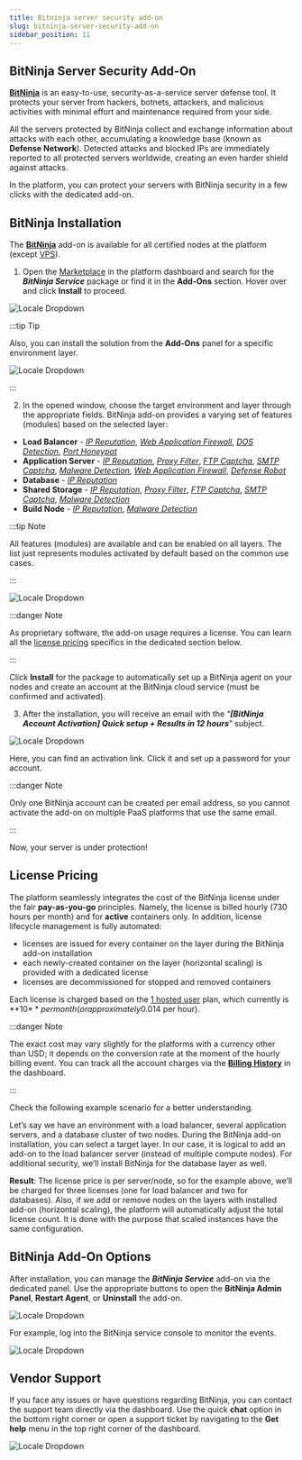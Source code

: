 ```yaml
---
title: Bitninja server security add-on
slug: bitninja-server-security-add-on
sidebar_position: 11
---
```


## BitNinja Server Security Add-On

[**BitNinja**](https://bitninja.com/) is an easy-to-use, security-as-a-service server defense tool. It protects your server from hackers, botnets, attackers, and malicious activities with minimal effort and maintenance required from your side.

All the servers protected by BitNinja collect and exchange information about attacks with each other, accumulating a knowledge base (known as **Defense Network**). Detected attacks and blocked IPs are immediately reported to all protected servers worldwide, creating an even harder shield against attacks.

In the platform, you can protect your servers with BitNinja security in a few clicks with the dedicated add-on.

## BitNinja Installation

The [**BitNinja**](https://github.com/jelastic-jps/bitninja) add-on is available for all certified nodes at the platform (except [VPS](/docs/Elastic%20VPS/Elastic%20VPS%20Overview/General%20Information)).

1. Open the [Marketplace](/docs/deployment-tools/cloud-scripting-&-jps/marketplace) in the platform dashboard and search for the **_BitNinja Service_** package or find it in the **Add-Ons** section. Hover over and click **Install** to proceed.

<div style={{
    display:'flex',
    justifyContent: 'center',
    margin: '0 0 1rem 0'
}}>

![Locale Dropdown](./img/BitNinjaServerSecurityAdd-On/01-marketplace-bitninja-add-on.png)

</div>

:::tip Tip

Also, you can install the solution from the **Add-Ons** panel for a specific environment layer.

<div style={{
    display:'flex',
    justifyContent: 'center',
    margin: '0 0 1rem 0'
}}>

![Locale Dropdown](./img/BitNinjaServerSecurityAdd-On/02-environment-add-ons-panel-bitninja.png)

</div>

:::

2. In the opened window, choose the target environment and layer through the appropriate fields. BitNinja add-on provides a varying set of features (modules) based on the selected layer:

- **Load Balancer** - [_IP Reputation_](https://doc.bitninja.io/docs/ip%20filter/ip_reputation/), [_Web Application Firewall_](https://doc.bitninja.io/docs/modules/waf2/), [_DOS Detection_](https://doc.bitninja.io/docs/modules/dosdetection/), [_Port Honeypot_](https://doc.bitninja.io/docs/modules/port_honeypot/)
- **Application Server** - [_IP Reputation_](https://doc.bitninja.io/docs/ip%20filter/ip_reputation/), [_Proxy Filter_](https://doc.bitninja.io/docs/modules/proxyfilter/), [_FTP Captcha_](https://doc.bitninja.io/docs/modules/captchaftp/), [_SMTP Captcha_](https://doc.bitninja.io/docs/modules/captchasmtp/), [_Malware Detection_](https://doc.bitninja.io/docs/modules/malware-detection/), [_Web Application Firewall_](https://doc.bitninja.io/docs/modules/waf2/), [_Defense Robot_](https://doc.bitninja.io/docs/modules/defenserobot/)
- **Database** - [_IP Reputation_](https://doc.bitninja.io/docs/ip%20filter/ip_reputation/)
- **Shared Storage** - [_IP Reputation_](https://doc.bitninja.io/docs/ip%20filter/ip_reputation/), [_Proxy Filter_](https://doc.bitninja.io/docs/modules/proxyfilter/), [_FTP Captcha_](https://doc.bitninja.io/docs/modules/captchaftp/), [_SMTP Captcha_](https://doc.bitninja.io/docs/modules/captchasmtp/), [_Malware Detection_](https://doc.bitninja.io/docs/modules/malware-detection/)
- **Build Node** - [_IP Reputation_](https://doc.bitninja.io/docs/ip%20filter/ip_reputation/), [_Malware Detection_](https://doc.bitninja.io/docs/modules/malware-detection/)

:::tip Note

All features (modules) are available and can be enabled on all layers. The list just represents modules activated by default based on the common use cases.

:::

<div style={{
    display:'flex',
    justifyContent: 'center',
    margin: '0 0 1rem 0'
}}>

![Locale Dropdown](./img/BitNinjaServerSecurityAdd-On/03-bitninja-service-installation.png)

</div>

:::danger Note

As proprietary software, the add-on usage requires a license. You can learn all the [license pricing](/docs/ApplicationSetting/BitNinja%20Server%20Security%20Add-On#license-pricing) specifics in the dedicated section below.

:::

Click **Install** for the package to automatically set up a BitNinja agent on your nodes and create an account at the BitNinja cloud service (must be confirmed and activated).

3. After the installation, you will receive an email with the “**_[BitNinja Account Activation] Quick setup + Results in 12 hours_**” subject.

<div style={{
    display:'flex',
    justifyContent: 'center',
    margin: '0 0 1rem 0'
}}>

![Locale Dropdown](./img/BitNinjaServerSecurityAdd-On/04-bitninja-account-activation-email.png)

</div>

Here, you can find an activation link. Click it and set up a password for your account.

:::danger Note

Only one BitNinja account can be created per email address, so you cannot activate the add-on on multiple PaaS platforms that use the same email.

:::

Now, your server is under protection!

## License Pricing

The platform seamlessly integrates the cost of the BitNinja license under the fair **pay-as-you-go** principles. Namely, the license is billed hourly (730 hours per month) and for **active** containers only. In addition, license lifecycle management is fully automated:

- licenses are issued for every container on the layer during the BitNinja add-on installation
- each newly-created container on the layer (horizontal scaling) is provided with a dedicated license
- licenses are decommissioned for stopped and removed containers

Each license is charged based on the [1 hosted user](https://bitninja.com/pricing/) plan, which currently is **10$** per month (or approximately 0.014$ per hour).

:::danger Note

The exact cost may vary slightly for the platforms with a currency other than USD; it depends on the conversion rate at the moment of the hourly billing event. You can track all the account charges via the [**Billing History**](/docs/account-and-pricing/resource-charging/monitoring-consumed-resources#billing-history) in the dashboard.

:::

Check the following example scenario for a better understanding.

Let’s say we have an environment with a load balancer, several application servers, and a database cluster of two nodes. During the BitNinja add-on installation, you can select a target layer. In our case, it is logical to add an add-on to the load balancer server (instead of multiple compute nodes). For additional security, we’ll install BitNinja for the database layer as well.

**Result**: The license price is per server/node, so for the example above, we’ll be charged for three licenses (one for load balancer and two for databases). Also, if we add or remove nodes on the layers with installed add-on (horizontal scaling), the platform will automatically adjust the total license count. It is done with the purpose that scaled instances have the same configuration.

## BitNinja Add-On Options

After installation, you can manage the **_BitNinja Service_** add-on via the dedicated panel. Use the appropriate buttons to open the **BitNinja Admin Panel**, **Restart Agent**, or **Uninstall** the add-on.

<div style={{
    display:'flex',
    justifyContent: 'center',
    margin: '0 0 1rem 0'
}}>

![Locale Dropdown](./img/BitNinjaServerSecurityAdd-On/05-bitninja-add-on-options.png)

</div>

For example, log into the BitNinja service console to monitor the events.

<div style={{
    display:'flex',
    justifyContent: 'center',
    margin: '0 0 1rem 0'
}}>

![Locale Dropdown](./img/BitNinjaServerSecurityAdd-On/06-bitninja-admin-panel-events.gif)

</div>

## Vendor Support

If you face any issues or have questions regarding BitNinja, you can contact the support team directly via the dashboard. Use the quick **chat** option in the bottom right corner or open a support ticket by navigating to the **Get help** menu in the top right corner of the dashboard.

<div style={{
    display:'flex',
    justifyContent: 'center',
    margin: '0 0 1rem 0'
}}>

![Locale Dropdown](./img/BitNinjaServerSecurityAdd-On/07-bitninja-support.png)

</div>
